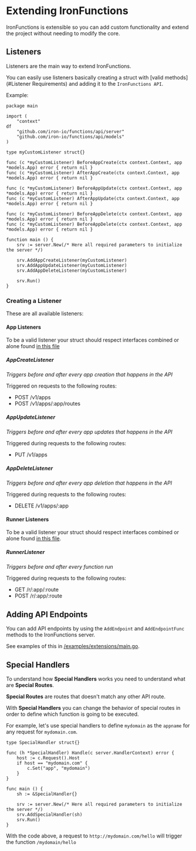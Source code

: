 # Extending IronFunctions

IronFunctions is extensible so you can add custom functionality and extend the project without needing to modify the core.

## Listeners

Listeners are the main way to extend IronFunctions. 

You can easily use listeners basically creating a struct with [valid methods](#Listener Requirements) and adding it to the `IronFunctions API`.

Example:

```
package main

import (
    "context"
df
    "github.com/iron-io/functions/api/server"
    "github.com/iron-io/functions/api/models"
)

type myCustomListener struct{}

func (c *myCustomListener) BeforeAppCreate(ctx context.Context, app *models.App) error { return nil }
func (c *myCustomListener) AfterAppCreate(ctx context.Context, app *models.App) error { return nil }

func (c *myCustomListener) BeforeAppUpdate(ctx context.Context, app *models.App) error { return nil }
func (c *myCustomListener) AfterAppUpdate(ctx context.Context, app *models.App) error { return nil }

func (c *myCustomListener) BeforeAppDelete(ctx context.Context, app *models.App) error { return nil }
func (c *myCustomListener) BeforeAppDelete(ctx context.Context, app *models.App) error { return nil }

function main () {
    srv := server.New(/* Here all required parameters to initialize the server */)

    srv.AddAppCreateListener(myCustomListener)
    srv.AddAppUpdateListener(myCustomListener)
    srv.AddAppDeleteListener(myCustomListener)

    srv.Run()
}
```

### Creating a Listener

These are all available listeners:

#### App Listeners

To be a valid listener your struct should respect interfaces combined or alone found [in this file](/iron-io/functions/blob/master/api/server/apps_listeners.go)

##### AppCreateListener

_Triggers before and after every app creation that happens in the API_ 

Triggered on requests to the following routes:

- POST /v1/apps
- POST /v1/apps/:app/routes

##### AppUpdateListener

_Triggers before and after every app updates that happens in the API_

Triggered during requests to the following routes:

- PUT /v1/apps

##### AppDeleteListener

_Triggers before and after every app deletion that happens in the API_

Triggered during requests to the following routes:

- DELETE /v1/apps/:app

#### Runner Listeners

To be a valid listener your struct should respect interfaces combined or alone found [in this file](/iron-io/functions/blob/master/api/server/runner_listeners.go).

##### RunnerListener

_Triggers before and after every function run_

Triggered during requests to the following routes:

- GET /r/:app/:route
- POST /r/:app/:route

## Adding API Endpoints

You can add API endpoints by using the `AddEndpoint` and `AddEndpointFunc` methods to the IronFunctions server. 

See examples of this in [/examples/extensions/main.go](/examples/extensions/main.go). 

## Special Handlers

To understand how **Special Handlers** works you need to understand what are **Special Routes**.

**Special Routes** are routes that doesn't match any other API route. 

With **Special Handlers** you can change the behavior of special routes in order to define which function is going to be executed.

For example, let's use special handlers to define `mydomain` as the `appname` for any request for `mydomain.com`.

```
type SpecialHandler struct{}

func (h *SpecialHandler) Handle(c server.HandlerContext) error {
    host := c.Request().Host
    if host == "mydomain.com" {
        c.Set("app", "mydomain")
    }
}

func main () {
    sh := &SpecialHandler{}

    srv := server.New(/* Here all required parameters to initialize the server */)
    srv.AddSpecialHandler(sh)
    srv.Run()
}
``` 

With the code above, a request to `http://mydomain.com/hello` will trigger the function `/mydomain/hello`